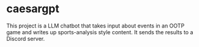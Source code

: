# caesargpt
This project is a LLM chatbot that takes input about events in an OOTP game and writes up sports-analysis style content. It sends the results to a Discord server.

